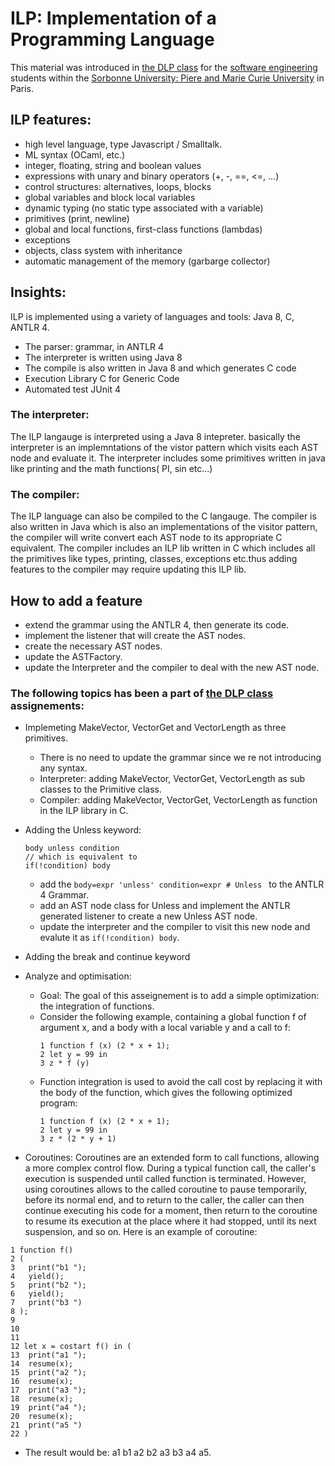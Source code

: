 # ILP: Implementation of a Programming Language 
This material was introduced in [the DLP class](https://www-master.ufr-info-p6.jussieu.fr/2018/DLP) for the [software engineering](http://www-master.ufr-info-p6.jussieu.fr/parcours/stl/) students within the [Sorbonne University: Piere and Marie Curie University](https://www.sorbonne-universite.fr) in Paris.

## ILP features: 
- high level language, type Javascript / Smalltalk.
- ML syntax (OCaml, etc.)
- integer, floating, string and boolean values
- expressions with unary and binary operators (+, -, ==, <=, ...)
- control structures: alternatives, loops, blocks
- global variables and block local variables
- dynamic typing (no static type associated with a variable)
- primitives (print, newline)
- global and local functions, first-class functions (lambdas)
- exceptions
- objects, class system with inheritance
- automatic management of the memory (garbarge collector)

## Insights: 
ILP is implemented using a variety of languages and tools: Java 8, C, ANTLR 4.
- The parser: grammar, in ANTLR 4
- The interpreter is written using Java 8
- The compile is also written in Java 8 and which generates C code
- Execution Library C for Generic Code
- Automated test JUnit 4

### The interpreter: 
The ILP langauge is interpreted using a Java 8 intepreter.
basically the interpreter is an implemntations of the vistor pattern which visits each AST node and evaluate it.
The interpreter includes some primitives written in java like printing and the math functions( PI, sin etc...) 

### The compiler:
The ILP language can also be compiled to the C langauge.
The compiler is also written in Java which is also an implementations of the visitor pattern, the compiler will write convert each AST node to its appropriate C equivalent. 
The compiler includes an ILP lib written in C which includes all the primitives like types, printing, classes, exceptions etc.thus adding features to the compiler may require updating this ILP lib.

## How to add a feature 
- extend the grammar using the ANTLR 4, then generate its code.
- implement the listener that will create the AST nodes.
- create the necessary AST nodes.
- update the ASTFactory.
- update the Interpreter and the compiler to deal with the new AST node.


### The following topics has been a part of [the DLP class](https://www-master.ufr-info-p6.jussieu.fr/2018/DLP) assignements:
* Implemeting MakeVector, VectorGet and VectorLength as three primitives.
  - There is no need to update the grammar since we re not introducing any syntax.
  - Interpreter: adding MakeVector, VectorGet, VectorLength as sub classes to the Primitive class.
  - Compiler: adding MakeVector, VectorGet, VectorLength as function in the ILP library in C.
  
* Adding the Unless keyword:
    ```
    body unless condition
    // which is equivalent to 
    if(!condition) body
    ```
  - add the ```body=expr 'unless' condition=expr # Unless ``` to the ANTLR 4 Grammar.
  - add an AST node class for Unless and implement the ANTLR generated listener to create a new Unless AST node.
  - update the interpreter and the compiler to visit this new node and evalute it as ```if(!condition) body```.
  
* Adding the break and continue keyword

* Analyze and optimisation: 
  - Goal: The goal of this asseignement is to add a simple optimization: the integration of functions.
  - Consider the following example, containing a global function f of argument x, and a body with a local variable y and a    call to f:
    ```
    1 function f (x) (2 * x + 1);
    2 let y = 99 in
    3 z * f (y)
    ```
  - Function integration is used to avoid the call cost by replacing it with the body of the function, which gives the following optimized program:
    ```
    1 function f (x) (2 * x + 1);
    2 let y = 99 in
    3 z * (2 * y + 1)
    ```
- Coroutines:
  Coroutines are an extended form to call functions, allowing a more complex control flow. During a typical function call, the caller's execution is suspended until called function is terminated. However, using coroutines allows to the called coroutine  to pause temporarily, before its normal end, and to return to the caller, the caller can then continue executing his code for a moment, then return to the coroutine to resume its execution at the place where it had stopped, until its
next suspension, and so on. Here is an example of coroutine:
```
1 function f()
2 (
3   print("b1 ");
4   yield();
5   print("b2 ");
6   yield();
7   print("b3 ")
8 );
9
10
11
12 let x = costart f() in (
13  print("a1 ");
14  resume(x);
15  print("a2 ");
16  resume(x);
17  print("a3 ");
18  resume(x);
19  print("a4 ");
20  resume(x);
21  print("a5 ")
22 )
```
 - The result would be: a1 b1 a2 b2 a3 b3 a4 a5.
